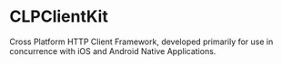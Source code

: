 # CLPClientKit
Cross Platform HTTP Client Framework, developed primarily for use in concurrence with iOS and Android Native Applications. 
